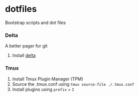 # dotfiles
Bootstrap scripts and dot files

### Delta
A better pager for git
1. Install [delta](https://github.com/dandavison/delta)

### Tmux

1. Install Tmux Plugin Manager (TPM)
2. Source the .tmux.conf using `tmux source-file ./.tmux.conf`
3. Install plugins using `prefix` + `I`
